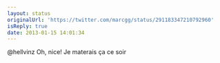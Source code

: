 ```yaml
---
layout: status
originalUrl: 'https://twitter.com/marcgg/status/291183347210792960'
isReply: true
date: 2013-01-15 14:01:34
---
```


@hellvinz Oh, nice! Je materais ça ce soir
